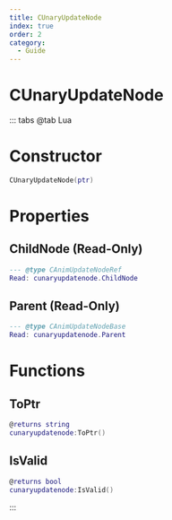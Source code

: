 ```yaml
---
title: CUnaryUpdateNode
index: true
order: 2
category:
  - Guide
---
```


# CUnaryUpdateNode

::: tabs
@tab Lua
# Constructor
```lua
CUnaryUpdateNode(ptr)
```
# Properties
## ChildNode (Read-Only)
```lua
--- @type CAnimUpdateNodeRef
Read: cunaryupdatenode.ChildNode
```
## Parent (Read-Only)
```lua
--- @type CAnimUpdateNodeBase
Read: cunaryupdatenode.Parent
```
# Functions
## ToPtr
```lua
@returns string
cunaryupdatenode:ToPtr()
```
## IsValid
```lua
@returns bool
cunaryupdatenode:IsValid()
```

:::